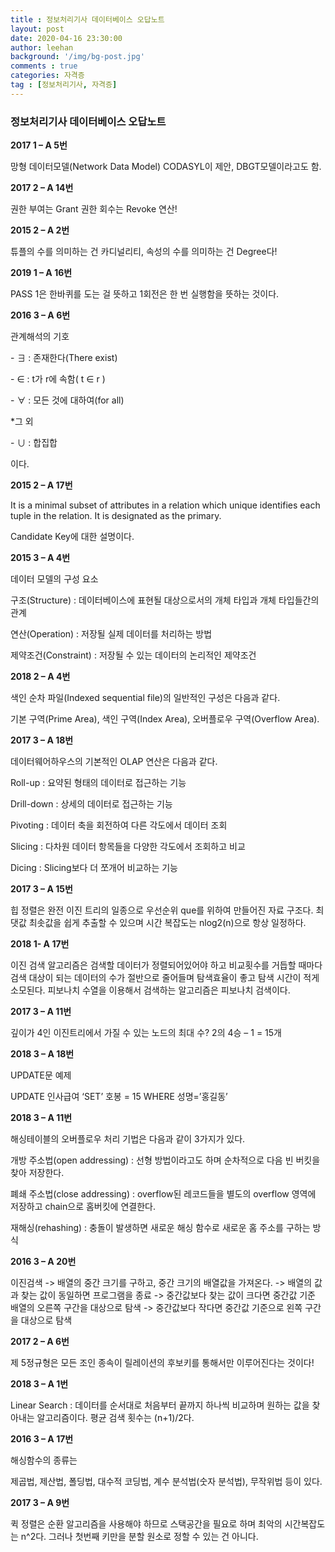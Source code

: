 ```yaml
---
title : 정보처리기사 데이터베이스 오답노트
layout: post
date: 2020-04-16 23:30:00
author: leehan
background: '/img/bg-post.jpg'
comments : true
categories: 자격증
tag : [정보처리기사, 자격증]
---
```




### 정보처리기사 데이터베이스 오답노트

**2017 1 – A 5번**

망형 데이터모델(Network Data Model) CODASYL이 제안, DBGT모델이라고도 함.

**2017 2 – A 14번**

권한 부여는 Grant 권한 회수는 Revoke 연산!

**2015 2 – A 2번**

튜플의 수를 의미하는 건 카디널리티, 속성의 수를 의미하는 건 Degree다!

**2019 1 – A 16번**

PASS 1은 한바퀴를 도는 걸 뜻하고 1회전은 한 번 실행함을 뜻하는 것이다.

**2016 3 – A 6번**

관계해석의 기호

 \- ∃ : 존재한다(There exist)

 \- ∈ : t가 r에 속함( t ∈ r )

 \- ∀ : 모든 것에 대하여(for all)

*그 외

 \- ∪ : 합집합

이다.

**2015 2 – A 17번**

It is a minimal subset of attributes in a relation which unique identifies each tuple in the relation. It is designated as the primary.

Candidate Key에 대한 설명이다.

**2015 3 – A 4번**

데이터 모델의 구성 요소

구조(Structure) : 데이터베이스에 표현될 대상으로서의 개체 타입과 개체 타입들간의 관계

연산(Operation) : 저장될 실제 데이터를 처리하는 방법

제약조건(Constraint) : 저장될 수 있는 데이터의 논리적인 제약조건

**2018 2 – A 4번**

색인 순차 파일(Indexed sequential file)의 일반적인 구성은 다음과 같다.

기본 구역(Prime Area), 색인 구역(Index Area), 오버플로우 구역(Overflow Area).

**2017 3 – A 18번**

데이터웨어하우스의 기본적인 OLAP 연산은 다음과 같다.

Roll-up : 요약된 형태의 데이터로 접근하는 기능

Drill-down : 상세의 데이터로 접근하는 기능

Pivoting : 데이터 축을 회전하여 다른 각도에서 데이터 조회

Slicing : 다차원 데이터 항목들을 다양한 각도에서 조회하고 비교

Dicing : Slicing보다 더 쪼개어 비교하는 기능

**2017 3 – A 15번**

힙 정렬은 완전 이진 트리의 일종으로 우선순위 que를 위하여 만들어진 자료 구조다. 최댓값 최솟값을 쉽게 추출할 수 있으며 시간 복잡도는 nlog2(n)으로 항상 일정하다.

**2018 1- A 17번**

이진 검색 알고리즘은 검색할 데이터가 정렬되어있어야 하고 비교횟수를 거듭할 때마다 검색 대상이 되는 데이터의 수가 절반으로 줄어들며 탐색효율이 좋고 탐색 시간이 적게 소모된다. 피보나치 수열을 이용해서 검색하는 알고리즘은 피보나치 검색이다.

**2017 3 – A 11번**

깊이가 4인 이진트리에서 가질 수 있는 노드의 최대 수? 2의 4승 – 1 = 15개

**2018 3 – A 18번**

UPDATE문 예제

UPDATE 인사급여 ‘SET’ 호봉 = 15 WHERE 성명=’홍길동’

**2018 3 – A 11번**

해싱테이블의 오버플로우 처리 기법은 다음과 같이 3가지가 있다.

개방 주소법(open addressing) : 선형 방법이라고도 하며 순차적으로 다음 빈 버킷을 찾아 저장한다.

폐쇄 주소법(close addressing) : overflow된 레코드들을 별도의 overflow 영역에 저장하고 chain으로 홈버킷에 연결한다.

재해싱(rehashing) : 충돌이 발생하면 새로운 해싱 함수로 새로운 홈 주소를 구하는 방식

**2016 3 – A 20번**

이진검색 -> 배열의 중간 크기를 구하고, 중간 크기의 배열값을 가져온다. -> 배열의 값과 찾는 값이 동일하면 프로그램을 종료 -> 중간값보다 찾는 값이 크다면 중간값 기준 배열의 오른쪽 구간을 대상으로 탐색 -> 중간값보다 작다면 중간값 기준으로 왼쪽 구간을 대상으로 탐색

**2017 2 – A 6번**

제 5정규형은 모든 조인 종속이 릴레이션의 후보키를 통해서만 이루어진다는 것이다!

**2018 3 – A 1번**

Linear Search : 데이터를 순서대로 처음부터 끝까지 하나씩 비교하며 원하는 값을 찾아내는 알고리즘이다. 평균 검색 횟수는 (n+1)/2다.

**2016 3 – A 17번**

해싱함수의 종류는

제곱법, 제산법, 폴딩법, 대수적 코딩법, 계수 분석법(숫자 분석법), 무작위법 등이 있다.

**2017 3 – A 9번**

퀵 정렬은 순환 알고리즘을 사용해야 하므로 스택공간을 필요로 하며 최악의 시간복잡도는 n^2다. 그러나 첫번째 키만을 분할 원소로 정할 수 있는 건 아니다.